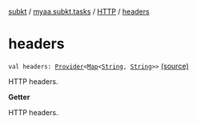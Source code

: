 [subkt](../../index.md) / [myaa.subkt.tasks](../index.md) / [HTTP](index.md) / [headers](./headers.md)

# headers

`val headers: `[`Provider`](https://docs.gradle.org/current/javadoc/org/gradle/api/provider/Provider.html)`<`[`Map`](https://kotlinlang.org/api/latest/jvm/stdlib/kotlin.collections/-map/index.html)`<`[`String`](https://kotlinlang.org/api/latest/jvm/stdlib/kotlin/-string/index.html)`, `[`String`](https://kotlinlang.org/api/latest/jvm/stdlib/kotlin/-string/index.html)`>>` [(source)](https://github.com/Myaamori/SubKt/blob/0.1.8/src/main/kotlin/myaa/subkt/tasks/tasks.kt#L1384)

HTTP headers.

**Getter**

HTTP headers.

